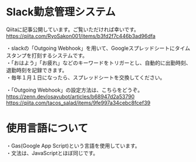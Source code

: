 # Slack勤怠管理システム
Qiitaに記事公開しています。ご覧いただければ幸いです。  
https://qiita.com/RyoSakon001/items/b3fd2f7c446b3ad96dfa  

・slackの「Outgoing Webhook」を用いて、Googleスプレッドシートにタイムスタンプを打刻するシステムです。  
・「おはよう」「お疲れ」などのキーワードをトリガーとし、自動的に出勤時刻、退勤時刻を記録できます。  
・毎年１月１日になったら、スプレッドシートを交換してください。  

・「Outgoing Webhook」の設定方法は、こちらをどうぞ。  
https://zenn.dev/osayubot/articles/b68947d2a53790  
https://qiita.com/tacos_salad/items/9fe997a34cebc8fcef39  


# 使用言語について
・Gas(Google App Script)という言語を使用しています。  
・文法は、JavaScriptとほぼ同じです。  
